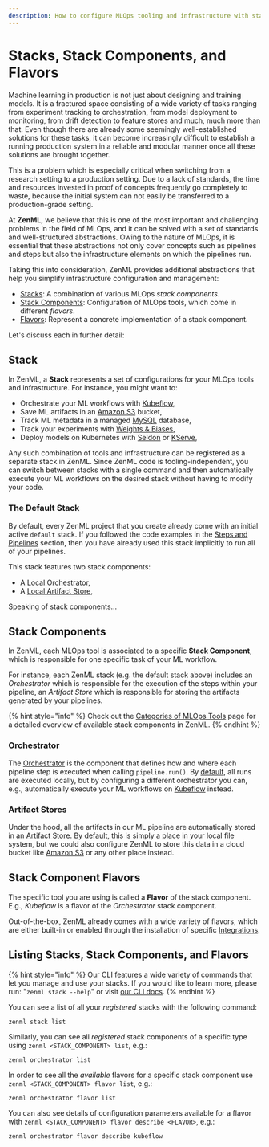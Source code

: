 ```yaml
---
description: How to configure MLOps tooling and infrastructure with stacks
---
```


# Stacks, Stack Components, and Flavors

Machine learning in production is not just about designing and training models. It is a fractured space consisting of a wide variety of tasks ranging from experiment tracking to orchestration, from model deployment to monitoring, from drift detection to feature stores and much, much more than that. Even though there are already some seemingly well-established solutions for these tasks, it can become increasingly difficult to establish a running production system in a reliable and modular manner once all these solutions are brought together.

This is a problem which is especially critical when switching from a research setting to a production setting.
Due to a lack of standards, the time and resources invested in proof of concepts frequently go completely to waste, because the initial system can not easily be transferred to a production-grade setting.

At **ZenML**, we believe that this is one of the most important and challenging problems in the field of MLOps, and it can be solved with a set of standards and well-structured abstractions. Owing to the nature of MLOps, it is essential that these abstractions not only cover concepts such as pipelines and steps but also the infrastructure elements on which the pipelines run.

Taking this into consideration, ZenML provides additional abstractions that
help you simplify infrastructure configuration and management:

- [Stacks](./stack.md): A combination of various MLOps *stack components*.
- [Stack Components](./registering-stacks.md): Configuration of MLOps tools, which come in different *flavors*.
- [Flavors](./registering-stacks.md): Represent a concrete implementation of a stack component.

Let's discuss each in further detail:

## Stack

In ZenML, a **Stack** represents a set of configurations for your MLOps tools
and infrastructure. For instance, you might want to:

- Orchestrate your ML workflows with [Kubeflow](../../component-gallery/orchestrators/kubeflow.md),
- Save ML artifacts in an [Amazon S3](../../component-gallery/artifact-stores/amazon-s3.md) bucket,
- Track ML metadata in a managed [MySQL](../../component-gallery/metadata-stores/mysql.md) database,
- Track your experiments with [Weights & Biases](../../component-gallery/experiment-trackers/wandb.md),
- Deploy models on Kubernetes with [Seldon](../../component-gallery/model-deployers/seldon.md) or [KServe](../../component-gallery/model-deployers/kserve.md),

Any such combination of tools and infrastructure can be registered as a
separate stack in ZenML. Since ZenML code is tooling-independent, you can
switch between stacks with a single command and then automatically execute your
ML workflows on the desired stack without having to modify your code.

### The Default Stack

By default, every ZenML project that you create already come with an initial active
`default` stack. If you followed the code examples in the
[Steps and Pipelines](../pipelines/pipelines.md) section, then you have already
used this stack implicitly to run all of your pipelines.

This stack features two stack components:

- A [Local Orchestrator](../../component-gallery/orchestrators/local.md),
- A [Local Artifact Store](../../component-gallery/artifact-stores/local.md),

Speaking of stack components...

## Stack Components

In ZenML, each MLOps tool is associated to a specific **Stack Component**,
which is responsible for one specific task of your ML workflow. 

For instance, each ZenML stack (e.g. the default stack above) includes an *Orchestrator*
which is responsible for the execution of the steps within your pipeline,
an *Artifact Store* which is responsible for storing the artifacts generated by your pipelines.

{% hint style="info" %}
Check out the [Categories of MLOps Tools](../../component-gallery/categories.md)
page for a detailed overview of available stack components in ZenML.
{% endhint %}

### Orchestrator

The [Orchestrator](../../component-gallery/orchestrators/orchestrators.md) is the 
component that defines how and where each pipeline step is executed when
calling `pipeline.run()`. By [default](../../component-gallery/orchestrators/local.md),
all runs are executed locally, but by configuring a different orchestrator you
can, e.g., automatically execute your ML workflows on 
[Kubeflow](../../component-gallery/orchestrators/kubeflow.md) instead.

### Artifact Stores

Under the hood, all the artifacts in our ML pipeline are automatically stored
in an [Artifact Store](../../component-gallery/artifact-stores/artifact-stores.md).
By [default](../../component-gallery/artifact-stores/local.md), this is simply a
place in your local file system, but we could also configure ZenML to store
this data in a cloud bucket like [Amazon S3](../../component-gallery/artifact-stores/amazon-s3.md) 
or any other place instead.

## Stack Component Flavors

The specific tool you are using is called a **Flavor** of the stack component. 
E.g., *Kubeflow* is a flavor of the *Orchestrator* stack component.

Out-of-the-box, ZenML already comes with a wide variety of flavors, which are
either built-in or enabled through the installation of specific
[Integrations](../../component-gallery/integrations.md).

## Listing Stacks, Stack Components, and Flavors

{% hint style="info" %}
Our CLI features a wide variety of commands that let you manage and use your stacks.
If you would like to learn more, please run: "`zenml stack --help`"
or visit [our CLI docs](https://apidocs.zenml.io/latest/cli/).
{% endhint %}

You can see a list of all your *registered* stacks with the following command:

```shell
zenml stack list
```

Similarly, you can see all *registered* stack components of a specific type using 
`zenml <STACK_COMPONENT> list`, e.g.:

```shell
zenml orchestrator list
```

In order to see all the *available* flavors for a specific stack component use 
`zenml <STACK_COMPONENT> flavor list`, e.g.:

```shell
zenml orchestrator flavor list
```

You can also see details of configuration parameters available for a flavor with 
`zenml <STACK_COMPONENT> flavor describe <FLAVOR>`, e.g.:

```shell
zenml orchestrator flavor describe kubeflow
```
